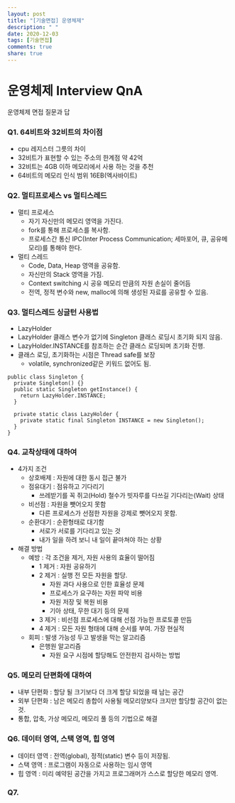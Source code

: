```yaml
---
layout: post
title: "[기술면접] 운영체제"
description: " "
date: 2020-12-03
tags: [기술면접]
comments: true
share: true
---
```


# 운영체제 Interview QnA
운영체제 면접 질문과 답

### Q1. 64비트와 32비트의 차이점
* cpu 레지스터 그릇의 차이
* 32비트가 표현할 수 있는 주소의 한계점 약 42억
* 32비트는 4GB 이하 메모리에서 사용 하는 것을 추천
* 64비트의 메모리 인식 범위 16EB(엑사바이트)

### Q2. 멀티프로세스 vs 멀티스레드
* 멀티 프로세스
  * 자기 자신만의 메모리 영역을 가진다.
  * fork를 통해 프로세스를 복사함.
  * 프로세스간 통신 IPC(Inter Process Communication; 세마포어, 큐, 공유메모리)를 통해야 한다.
* 멀티 스레드
  * Code, Data, Heap 영역을 공유함.
  * 자신만의 Stack 영역을 가짐.
  * Context switching 시 공유 메모리 만큼의 자원 손실이 줄어듬
  * 전역, 정적 변수와 new, malloc에 의해 생성된 자료를 공유할 수 있음.

### Q3. 멀티스레드 싱글턴 사용법
* LazyHolder
* LazyHolder 클래스 변수가 없기에 Singleton 클래스 로딩시 초기화 되지 않음.
* LazyHolder.INSTANCE를 참조하는 순간 클래스 로딩되며 초기화 진행.
* 클래스 로딩, 초기화하는 시점은 Thread safe를 보장
  * volatile, synchronized같은 키워드 없어도 됨.
```
public class Singleton {
  private Singleton() {}
  public static Singleton getInstance() {
    return LazyHolder.INSTANCE;
  }

  private static class LazyHolder {
    private static final Singleton INSTANCE = new Singleton();
  }
}
```

### Q4. 교착상태에 대하여
* 4가지 조건
  * 상호배제 : 자원에 대한 동시 접근 불가
  * 점유대기 : 점유하고 기다리기
    * 쓰레받기를 꼭 쥐고(Hold) 철수가 빗자루를 다쓰길 기다리는(Wait) 상태
  * 비선점 : 자원을 뺏어오지 못함
    * 다른 프로세스가 선점한 자원을 강제로 뺏어오지 못함.
  * 순환대기 : 순환형태로 대기함
    * 서로가 서로를 기다리고 있는 것
    * 내가 일을 하려 보니 내 일이 끝마쳐야 하는 상황
* 해결 방법
  * 예방 : 각 조건을 제거, 자원 사용의 효율이 떨어짐
    * 1 제거 : 자원 공유하기
    * 2 제거 : 실행 전 모든 자원을 할당.
      * 자원 과다 사용으로 인한 효율성 문제
      * 프로세스가 요구하는 자원 파악 비용
      * 자원 저장 및 복원 비용
      * 기아 상태, 무한 대기 등의 문제
    * 3 제거 : 비선점 프로세스에 대해 선점 가능한 프로토콜 만듬
    * 4 제거 : 모든 자원 형태에 대해 순서를 부여. 가장 현실적
  * 회피 : 발생 가능성 두고 발생을 막는 알고리즘
    * 은행원 알고리즘
      * 자원 요구 시점에 할당해도 안전한지 검사하는 방법

### Q5. 메모리 단편화에 대하여
* 내부 단편화 : 할당 될 크기보다 더 크게 할당 되었을 때 남는 공간
* 외부 단편화 : 남은 메모리 총합이 사용될 메모리양보다 크지만 할당할 공간이 없는 것.
* 통합, 압축, 가상 메모리, 메모리 풀 등의 기법으로 해결

### Q6. 데이터 영역, 스택 영역, 힙 영역
* 데이터 영역 : 전역(global), 정적(static) 변수 등이 저장됨.
* 스택 영역 : 프로그램이 자동으로 사용하는 임시 영역
* 힙 영역 : 미리 예약된 공간을 가지고 프로그래머가 스스로 할당한 메모리 영역.

### Q7. 
